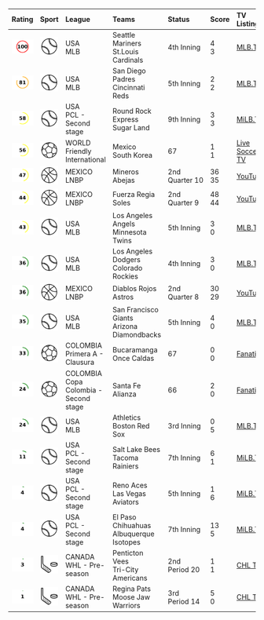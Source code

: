 | Rating                                                                                                                                   | Sport                                                                                                                | League                                   | Teams                                        | Status         | Score    | TV Listing                                                                                     |
|:-----------------------------------------------------------------------------------------------------------------------------------------|:---------------------------------------------------------------------------------------------------------------------|:-----------------------------------------|:---------------------------------------------|:---------------|:---------|:-----------------------------------------------------------------------------------------------|
| <img src="https://raw.githubusercontent.com/BlakeDuncan25/Donut-SVG-Ratings/bac4e4a278175106499642192132b1786a9aec38/100.svg" alt="100"> | <img src="https://raw.githubusercontent.com/BlakeDuncan25/Donut-SVG-Ratings/master/baseball.png" alt="Baseball">     | USA<br>MLB                               | Seattle Mariners<br>St.Louis Cardinals       | 4th Inning     | 4<br>3   | <a href="https://www.mlb.com/live-stream-games">MLB.TV</a>                                     |
| <img src="https://raw.githubusercontent.com/BlakeDuncan25/Donut-SVG-Ratings/bac4e4a278175106499642192132b1786a9aec38/81.svg" alt="81">   | <img src="https://raw.githubusercontent.com/BlakeDuncan25/Donut-SVG-Ratings/master/baseball.png" alt="Baseball">     | USA<br>MLB                               | San Diego Padres<br>Cincinnati Reds          | 5th Inning     | 2<br>2   | <a href="https://www.mlb.com/live-stream-games">MLB.TV</a>                                     |
| <img src="https://raw.githubusercontent.com/BlakeDuncan25/Donut-SVG-Ratings/bac4e4a278175106499642192132b1786a9aec38/58.svg" alt="58">   | <img src="https://raw.githubusercontent.com/BlakeDuncan25/Donut-SVG-Ratings/master/baseball.png" alt="Baseball">     | USA<br>PCL - Second stage                | Round Rock Express<br>Sugar Land             | 9th Inning     | 3<br>3   | <a href="https://www.milb.com/live-stream-games/2025/09/08">MiLB.TV</a>                        |
| <img src="https://raw.githubusercontent.com/BlakeDuncan25/Donut-SVG-Ratings/bac4e4a278175106499642192132b1786a9aec38/56.svg" alt="56">   | <img src="https://raw.githubusercontent.com/BlakeDuncan25/Donut-SVG-Ratings/master/soccer.png" alt="Soccer">         | WORLD<br>Friendly International          | Mexico<br>South Korea                        | 67             | 1<br>1   | <a href="https://www.livesoccertv.com/competitions/international/friendly/">Live Soccer TV</a> |
| <img src="https://raw.githubusercontent.com/BlakeDuncan25/Donut-SVG-Ratings/bac4e4a278175106499642192132b1786a9aec38/47.svg" alt="47">   | <img src="https://raw.githubusercontent.com/BlakeDuncan25/Donut-SVG-Ratings/master/basketball.png" alt="Basketball"> | MEXICO<br>LNBP                           | Mineros<br>Abejas                            | 2nd Quarter 10 | 36<br>35 | <a href="https://www.youtube.com/@LNBPOFICIAL/streams">YouTube</a>                             |
| <img src="https://raw.githubusercontent.com/BlakeDuncan25/Donut-SVG-Ratings/bac4e4a278175106499642192132b1786a9aec38/44.svg" alt="44">   | <img src="https://raw.githubusercontent.com/BlakeDuncan25/Donut-SVG-Ratings/master/basketball.png" alt="Basketball"> | MEXICO<br>LNBP                           | Fuerza Regia<br>Soles                        | 2nd Quarter 9  | 48<br>44 | <a href="https://www.youtube.com/@LNBPOFICIAL/streams">YouTube</a>                             |
| <img src="https://raw.githubusercontent.com/BlakeDuncan25/Donut-SVG-Ratings/bac4e4a278175106499642192132b1786a9aec38/43.svg" alt="43">   | <img src="https://raw.githubusercontent.com/BlakeDuncan25/Donut-SVG-Ratings/master/baseball.png" alt="Baseball">     | USA<br>MLB                               | Los Angeles Angels<br>Minnesota Twins        | 5th Inning     | 3<br>0   | <a href="https://www.mlb.com/live-stream-games">MLB.TV</a>                                     |
| <img src="https://raw.githubusercontent.com/BlakeDuncan25/Donut-SVG-Ratings/bac4e4a278175106499642192132b1786a9aec38/36.svg" alt="36">   | <img src="https://raw.githubusercontent.com/BlakeDuncan25/Donut-SVG-Ratings/master/baseball.png" alt="Baseball">     | USA<br>MLB                               | Los Angeles Dodgers<br>Colorado Rockies      | 4th Inning     | 3<br>0   | <a href="https://www.mlb.com/live-stream-games">MLB.TV</a>                                     |
| <img src="https://raw.githubusercontent.com/BlakeDuncan25/Donut-SVG-Ratings/bac4e4a278175106499642192132b1786a9aec38/36.svg" alt="36">   | <img src="https://raw.githubusercontent.com/BlakeDuncan25/Donut-SVG-Ratings/master/basketball.png" alt="Basketball"> | MEXICO<br>LNBP                           | Diablos Rojos<br>Astros                      | 2nd Quarter 8  | 30<br>29 | <a href="https://www.youtube.com/@LNBPOFICIAL/streams">YouTube</a>                             |
| <img src="https://raw.githubusercontent.com/BlakeDuncan25/Donut-SVG-Ratings/bac4e4a278175106499642192132b1786a9aec38/35.svg" alt="35">   | <img src="https://raw.githubusercontent.com/BlakeDuncan25/Donut-SVG-Ratings/master/baseball.png" alt="Baseball">     | USA<br>MLB                               | San Francisco Giants<br>Arizona Diamondbacks | 5th Inning     | 4<br>0   | <a href="https://www.mlb.com/live-stream-games">MLB.TV</a>                                     |
| <img src="https://raw.githubusercontent.com/BlakeDuncan25/Donut-SVG-Ratings/bac4e4a278175106499642192132b1786a9aec38/33.svg" alt="33">   | <img src="https://raw.githubusercontent.com/BlakeDuncan25/Donut-SVG-Ratings/master/soccer.png" alt="Soccer">         | COLOMBIA<br>Primera A - Clausura         | Bucaramanga<br>Once Caldas                   | 67             | 0<br>0   | <a href="https://watch.fanatiz.com/channels">Fanatiz</a>                                       |
| <img src="https://raw.githubusercontent.com/BlakeDuncan25/Donut-SVG-Ratings/bac4e4a278175106499642192132b1786a9aec38/24.svg" alt="24">   | <img src="https://raw.githubusercontent.com/BlakeDuncan25/Donut-SVG-Ratings/master/soccer.png" alt="Soccer">         | COLOMBIA<br>Copa Colombia - Second stage | Santa Fe<br>Alianza                          | 66             | 2<br>0   | <a href="https://watch.fanatiz.com/channels">Fanatiz</a>                                       |
| <img src="https://raw.githubusercontent.com/BlakeDuncan25/Donut-SVG-Ratings/bac4e4a278175106499642192132b1786a9aec38/24.svg" alt="24">   | <img src="https://raw.githubusercontent.com/BlakeDuncan25/Donut-SVG-Ratings/master/baseball.png" alt="Baseball">     | USA<br>MLB                               | Athletics<br>Boston Red Sox                  | 3rd Inning     | 0<br>5   | <a href="https://www.mlb.com/live-stream-games">MLB.TV</a>                                     |
| <img src="https://raw.githubusercontent.com/BlakeDuncan25/Donut-SVG-Ratings/bac4e4a278175106499642192132b1786a9aec38/11.svg" alt="11">   | <img src="https://raw.githubusercontent.com/BlakeDuncan25/Donut-SVG-Ratings/master/baseball.png" alt="Baseball">     | USA<br>PCL - Second stage                | Salt Lake Bees<br>Tacoma Rainiers            | 7th Inning     | 6<br>1   | <a href="https://www.milb.com/live-stream-games/2025/09/08">MiLB.TV</a>                        |
| <img src="https://raw.githubusercontent.com/BlakeDuncan25/Donut-SVG-Ratings/bac4e4a278175106499642192132b1786a9aec38/4.svg" alt="4">     | <img src="https://raw.githubusercontent.com/BlakeDuncan25/Donut-SVG-Ratings/master/baseball.png" alt="Baseball">     | USA<br>PCL - Second stage                | Reno Aces<br>Las Vegas Aviators              | 5th Inning     | 1<br>6   | <a href="https://www.milb.com/live-stream-games/2025/09/08">MiLB.TV</a>                        |
| <img src="https://raw.githubusercontent.com/BlakeDuncan25/Donut-SVG-Ratings/bac4e4a278175106499642192132b1786a9aec38/4.svg" alt="4">     | <img src="https://raw.githubusercontent.com/BlakeDuncan25/Donut-SVG-Ratings/master/baseball.png" alt="Baseball">     | USA<br>PCL - Second stage                | El Paso Chihuahuas<br>Albuquerque Isotopes   | 7th Inning     | 13<br>5  | <a href="https://www.milb.com/live-stream-games/2025/09/08">MiLB.TV</a>                        |
| <img src="https://raw.githubusercontent.com/BlakeDuncan25/Donut-SVG-Ratings/bac4e4a278175106499642192132b1786a9aec38/3.svg" alt="3">     | <img src="https://raw.githubusercontent.com/BlakeDuncan25/Donut-SVG-Ratings/master/hockey.png" alt="Ice Hockey">     | CANADA<br>WHL - Pre-season               | Penticton Vees<br>Tri-City Americans         | 2nd Period 20  | 1<br>1   | <a href="https://watch.chl.ca/whl_chl">CHL TV</a>                                              |
| <img src="https://raw.githubusercontent.com/BlakeDuncan25/Donut-SVG-Ratings/bac4e4a278175106499642192132b1786a9aec38/1.svg" alt="1">     | <img src="https://raw.githubusercontent.com/BlakeDuncan25/Donut-SVG-Ratings/master/hockey.png" alt="Ice Hockey">     | CANADA<br>WHL - Pre-season               | Regina Pats<br>Moose Jaw Warriors            | 3rd Period 14  | 5<br>0   | <a href="https://watch.chl.ca/whl_chl">CHL TV</a>                                              |